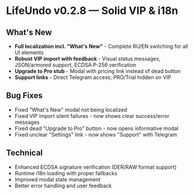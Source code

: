 # LifeUndo v0.2.8 — Solid VIP & i18n

## What's New
- **Full localization incl. "What's New"** - Complete RU/EN switching for all UI elements
- **Robust VIP import with feedback** - Visual status messages, JSON/armored support, ECDSA P-256 verification
- **Upgrade to Pro stub** - Modal with pricing link instead of dead button
- **Support links** - Direct Telegram access; PRO/Trial hidden on VIP

## Bug Fixes
- Fixed "What's New" modal not being localized
- Fixed VIP import silent failures - now shows clear success/error messages
- Fixed dead "Upgrade to Pro" button - now opens informative modal
- Fixed unclear "Settings" link - now shows "Support" with Telegram

## Technical
- Enhanced ECDSA signature verification (DER/RAW format support)
- Runtime i18n loading with proper fallbacks
- Improved modal state management
- Better error handling and user feedback





















